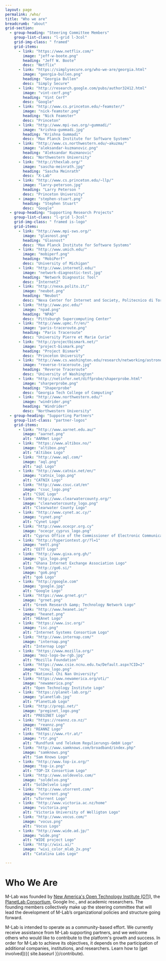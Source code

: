 ```yaml
---
layout: page
permalink: /who/
title: "Who we are"
breadcrumb: "about"
grid-section:
  - group-heading: "Steering Committee Members"
    group-list-class: "l-grid l-3col"
    grid-img-class: " framed"
    grid-items:
      - link: "https://www.netflix.com/"
        image: "jeff-w-boote.png"
        heading: "Jeff W. Boote"
        desc: "Netflix"
      - link: "https://simplysecure.org/who-we-are/georgia.html"
        image: "georgia-bullen.png"
        heading: "Georgia Bullen"
        desc: "Simply Secure"
      - link: "http://research.google.com/pubs/author32412.html"
        image: "vint-cerf.png"
        heading: "Vint Cerf"
        desc: "Google"
      - link: "http://www.cs.princeton.edu/~feamster/"
        image: "nick-feamster.png"
        heading: "Nick Feamster"
        desc: "Princeton"
      - link: "http://www.mpi-sws.org/~gummadi/"
        image: "krishna-gummadi.jpg"
        heading: "Krishna Gummadi"
        desc: "Max Planck Institute for Software Systems"
      - link: "http://www.cs.northwestern.edu/~akuzma/"
        image: "aleksandar-kuzmanovic.png"
        heading: "Aleksandar Kuzmanovic"
        desc: "Northwestern University"
      - link: "http://thexlab.org/"
        image: "sascha-meinrath.jpg"
        heading: "Sascha Meinrath"
        desc: "X-Lab"
      - link: "http://www.cs.princeton.edu/~llp/"
        image: "larry-peterson.jpg"
        heading: "Larry Peterson "
        desc: "Princeton University"
      - image: "stephen-stuart.png"
        heading: "Stephen Stuart"
        desc: "Google"
  - group-heading: "Supporting Research Projects"
    group-list-class: "l-grid l-3col"
    grid-img-class: " framed is-logo"
    grid-items:
      - link: "http://www.mpi-sws.org/"
        image: "glasnost.png"
        heading: "Glasnost"
        desc: "Max Planck Institute for Software Systems"
      - link: "http://www.umich.edu/"
        image: "mobiperf.png"
        heading: "MobiPerf"
        desc: "University of Michigan"
      - link: "http://www.internet2.edu/"
        image: "network-diagnostic-test.jpg"
        heading: "Network Diagnostic Tool"
        desc: "Internet2"
      - link: "http://nexa.polito.it/"
        image: "neubot.png"
        heading: "Neubot"
        desc: "Nexa Center for Internet and Society, Politecnico di Torino "
      - link: "http://www.psc.edu/"
        image: "npad.png"
        heading: "NPAD"
        desc: "Pittsburgh Supercomputing Center"
      - link: "http://www.upmc.fr/en/"
        image: "paris-traceroute.png"
        heading: "Paris Traceroute"
        desc: "University Pierre et Marie Curie"
      - link: "http://projectbismark.net/"
        image: "project-bismark.png"
        heading: "Project Bismark"
        desc: "Princeton University"
      - link: "http://www.cs.washington.edu/research/networking/astronomy/reverse-traceroute.html"
        image: "reverse-traceroute.jpg"
        heading: "Reverse Traceroute"
        desc: "University of Washington"
      - link: "http://netinfer.net/diffprobe/shaperprobe.html"
        image: "sharperprobe.png"
        heading: "Shaperprobe"
        desc: "Georgia Tech College of Computing"
      - link: "http://www.northwestern.edu/"
        image: "windrider.png"
        heading: "Windrider"
        desc: "Northwestern University"
  - group-heading: "Supporting Partners"
    group-list-class: "partner-logos"
    grid-items:
      - link: "http://www.aarnet.edu.au/"
        image: "aarnet.png"
        alt: "AARNet Logo"
      - link: "https://www.altibox.no/"
        image: "altibox.png"
        alt: "Altibox Logo"
      - link: "http://www.aql.com/"
        image: "aql.png"
        alt: "aql Logo"
      - link: "http://www.catnix.net/en/"
        image: "catnix_logo.png"
        alt: "CATNIX Logo"
      - link: "http://www.csuc.cat/en"
        image: "csuc_logo.png"
        alt: "CSUC Logo"
      - link: "http://www.clearwatercounty.org/"
        image: "clearwatercounty_logo.png"
        alt: "Clearwater County Logo"
      - link: "http://www.cynet.ac.cy/"
        image: "cynet.png"
        alt: "Cynet Logo"
      - link: "http://www.ocecpr.org.cy"
        image: "ocecpr_cyprus_logo.png"
        alt: "Cyprus Office of the Commissioner of Electronic Communications and Postal Regulation Logo"
      - link: "http://hyperiontest.gr/?l=1"
        image: "eett.png"
        alt: "EETT Logo"
      - link: "http://www.gixa.org.gh/"
        image: "gix_logo.png"
        alt: "Ghana Internet Exchange Association Logo"
      - link: "http://go6.si/"
        image: "go6.png"
        alt: "go6 Logo"
      - link: "http://google.com"
        image: "google.jpg"
        alt: "Google Logo"
      - link: "https://www.grnet.gr/"
        image: "grnet.png"
        alt: "Greek Research &amp; Technology Network Logo"
      - link: "http://www.heanet.ie/"
        image: "heanet.png"
        alt: "HEAnet Logo"
      - link: "https://www.isc.org/"
        image: "isc.png"
        alt: "Internet Systems Consortium Logo"
      - link: "http://www.internap.com/"
        image: "internap.png"
        alt: "Internap Logo"
      - link: "https://www.mozilla.org/"
        image: "moz-logo-bw-rgb.jpg"
        alt: "Mozilla Foundation"
      - link: "https://www.csie.ncnu.edu.tw/Default.aspx?CID=2"
        image: "ncnu_logo.png"
        alt: "National Chi Nan University"
      - link: "https://www.newamerica.org/oti/"
        image: "newamerica.png"
        alt: "Open Technology Institute Logo"
      - link: "https://planet-lab.org/"
        image: "planetlab.jpg"
        alt: "PlanetLab Logo"
      - link: "http://pregi.net/"
        image: "preginet_logo.png"
        alt: "PREGINET Logo"
      - link: "https://reannz.co.nz/"
        image: "reannz.png"
        alt: "REANNZ Logo"
      - link: "https://www.rtr.at/"
        image: "rtr.png"
        alt: "Rundfunk und Telekom Regulierungs-GmbH Logo"
      - link: "http://www.samknows.com/broadband/index.php"
        image: "samknows.png"
        alt: "Sam Knows Logo"
      - link: "http://www.top-ix.org/"
        image: "top-ix.png"
        alt: "TOP-IX Consortium Logo"
      - link: "http://www.soldevelo.com/"
        image: "soldelvo.png"
        alt: "SolDelvelo Logo"
      - link: "http://www.utorrent.com/"
        image: "utorrent.png"
        alt: "uTorrent Logo"
      - link: "http://www.victoria.ac.nz/home"
        image: "victoria.png"
        alt: "Victoria University of Welligton Logo"
      - link: "http://www.vocus.com/"
        image: "vocus.png"
        alt: "Vocus Logo"
      - link: "http://www.wide.ad.jp/"
        image: "wide.png"
        alt: "WIDE project Logo"
      - link: "http://wixi.ai/"
        image: "wixi_color_mlab_2x.png"
        alt: "Catalina Labs Logo"

---
```


# Who We Are

M-Lab was founded by [New America's Open Technology Institute (OTI)](https://www.newamerica.org/oti/), the [PlanetLab Consortium](http://planet-lab.org/), Google Inc., and academic researchers. The founding members collectively make up the steering committee that will lead the development of M-Lab’s organizational policies and structure going forward.

M-Lab is intended to operate as a community-based effort. We currently receive assistance from M-Lab supporting partners, and we welcome others who would like to contribute to the platform's growth and success. In order for M-Lab to achieve its objectives, it depends on the participation of additional companies, institutions, and researchers. Learn how to [get involved]({{ site.baseurl }}/contribute).